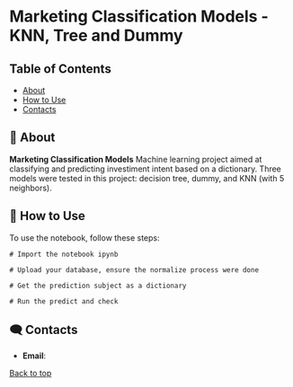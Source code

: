 <a name="top"></a>
# Marketing Classification Models - KNN, Tree and Dummy 
## Table of Contents
- [About](#-about)
- [How to Use](#-how-to-use)
- [Contacts](#%EF%B8%8F-contacts)

## 🚀 About

**Marketing Classification Models** Machine learning project aimed at classifying and predicting investiment intent based on a dictionary. Three models were tested in this project: decision tree, dummy, and KNN (with 5 neighbors).

## 📝 How to Use

To use the notebook, follow these steps:

```shell
# Import the notebook ipynb

# Upload your database, ensure the normalize process were done 

# Get the prediction subject as a dictionary

# Run the predict and check
```
## 🗨️ Contacts

- **Email**: 

[Back to top](#top)
